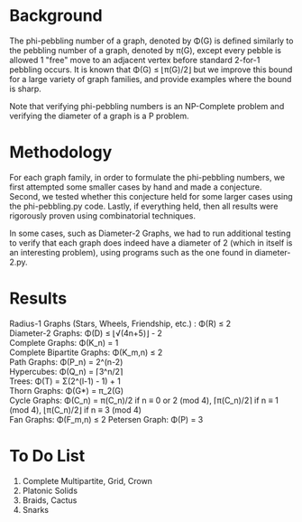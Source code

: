 # Background
The phi-pebbling number of a graph, denoted by Φ(G) is defined similarly to the pebbling number of a graph, denoted by π(G), except every pebble is allowed 1 "free" move to an adjacent vertex before standard 2-for-1 pebbling occurs. It is known that Φ(G) ≤ ⌊π(G)/2⌋ but we improve this bound for a large variety of graph families, and provide examples where the bound is sharp.

Note that verifying phi-pebbling numbers is an NP-Complete problem and verifying the diameter of a graph is a P problem.

# Methodology
For each graph family, in order to formulate the phi-pebbling numbers, we first attempted some smaller cases by hand and made a conjecture. Second, we tested whether this conjecture held for some larger cases using the phi-pebbling.py code. Lastly, if everything held, then all results were rigorously proven using combinatorial techniques.

In some cases, such as Diameter-2 Graphs, we had to run additional testing to verify that each graph does indeed have a diameter of 2 (which in itself is an interesting problem), using programs such as the one found in diameter-2.py.

# Results 
Radius-1 Graphs (Stars, Wheels, Friendship, etc.) : Φ(R) ≤ 2  
Diameter-2 Graphs: Φ(D) ≤ ⌊√(4n+5)⌋ - 2  
Complete Graphs: Φ(K_n) = 1  
Complete Bipartite Graphs: Φ(K_m,n) ≤ 2  
Path Graphs: Φ(P_n) = 2^(n-2)  
Hypercubes: Φ(Q_n) = ⌈3^n/2⌉  
Trees: Φ(T) = Σ(2^(l-1) - 1) + 1  
Thorn Graphs: Φ(G*) = π_2(G)  
Cycle Graphs: Φ(C_n) = π(C_n)/2 if n ≡ 0 or 2 (mod 4), ⌈π(C_n)/2⌉ if n ≡ 1 (mod 4), ⌊π(C_n)/2⌋ if n ≡ 3 (mod 4)  
Fan Graphs: Φ(F_m,n) ≤ 2
Petersen Graph: Φ(P) = 3

# To Do List
1. Complete Multipartite, Grid, Crown   
2. Platonic Solids  
3. Braids, Cactus  
4. Snarks
